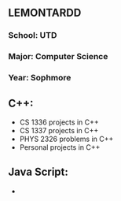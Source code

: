## LEMONTARDD
### School: UTD
### Major: Computer Science
### Year: Sophmore

## C++: 
- CS 1336 projects in C++
- CS 1337 projects in C++
- PHYS 2326 problems in C++
- Personal projects in C++

## Java Script:
 -
